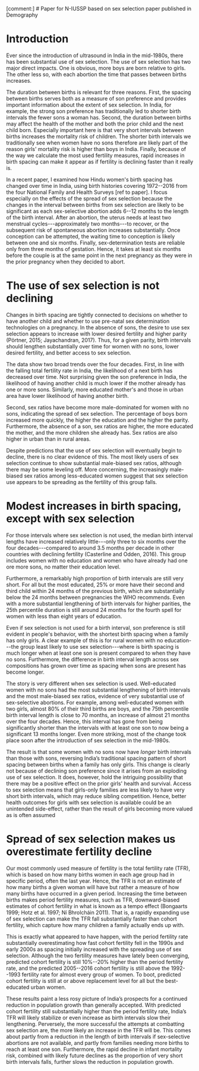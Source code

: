 
[comment:] # Paper for N-IUSSP based on sex selection paper published in Demography 


# Introduction

Ever since the introduction of ultrasound in India in the mid-1980s, there has been 
substantial use of sex selection.
The use of sex selection has two major direct impacts. 
One is obvious, more boys are born relative to girls. 
The other less so, with each abortion the time that passes between births increases.  

The duration between births is relevant for three reasons.
First, the spacing between births serves both as a measure of son preference and 
provides important information about the extent of sex selection.
In India, for example, the strong son preference has traditionally led to shorter 
birth intervals the fewer sons a woman has.
Second, the duration between births may affect the health of the mother and both 
the prior child and the next child born.
Especially important here is that very short intervals between births increases the 
mortality risk of children.
The shorter birth intervals we traditionally see when women have no sons therefore
are likely part of the reason girls' mortality risk is higher than boys in India.
Finally, because of the way we calculate the most used fertility measures, rapid increases 
in birth spacing can make it appear as if fertility is declining faster than it really is.

In a recent paper, I examined how Hindu women's birth spacing has changed over time in 
India, using birth histories covering 1972--2016 from the four National Family and Health 
Surveys [ref to paper].
I focus especially on the effects of the spread of sex selection because the changes in 
the interval between births from sex selection are likely to be significant as each 
sex-selective abortion adds 6--12 months to the length of the birth interval. 
After an abortion, the uterus needs at least two menstrual cycles---approximately two 
months---to recover, or the subsequent risk of spontaneous abortion increases 
substantially. 
Once conception can be attempted, the waiting time to conception is likely between one and 
six months. 
Finally, sex-determination tests are reliable only from three months of gestation.
Hence, it takes at least six months before the couple is at the same point in the next 
pregnancy as they were in the prior pregnancy when they decided to abort.



# The use of sex selection is not declining

Changes in birth spacing are tightly connected to decisions on whether to have another
child and whether to use pre-natal sex determination technologies on a pregnancy.
In the absence of sons, the desire to use sex selection appears to increase with lower 
desired fertility and higher parity (Pörtner, 2015; Jayachandran, 2017).
Thus, for a given parity, birth intervals should lengthen substantially over time for 
women with no sons, lower desired fertility, and better access to sex selection.

The data show two broad trends over the four decades. 
First, in line with the falling total fertility rate in India, the likelihood of a next 
birth has decreased over time. 
Not surprising given the son preference in India, the likelihood of having another 
child is much lower if the mother already has one or more sons.
Similarly, more educated mother's and those in urban area have lower likelihood of
having another birth.

Second, sex ratios have become more male-dominated for women with no sons, indicating the 
spread of sex selection. 
The percentage of boys born increased more quickly, the higher the education and the higher 
the parity. 
Furthermore, the absence of a son, sex ratios are higher, the more educated the mother, 
and the more children she already has. 
Sex ratios are also higher in urban than in rural areas. 

Despite predictions that the use of sex selection will eventually begin to decline, there 
is no clear evidence of this. 
The most likely users of sex selection continue to show substantial male-biased sex ratios, 
although there may be some leveling off. 
More concerning, the increasingly male-biased sex ratios among less-educated women suggest 
that sex selection use appears to be spreading as the fertility of this group falls.


# Modest increases in birth spacing, except with sex selection

For those intervals where sex selection is not used, the median birth interval lengths 
have increased relatively little---only three to six months over the four 
decades---compared to around 3.5 months per decade in other countries with declining 
fertility (Casterline and Odden, 2016).
This group includes women with no education and women who have already had one ore more
sons, no matter their education level.

Furthermore, a remarkably high proportion of birth intervals are still very short. 
For all but the most educated, 25% or more have their second and third child within 24 
months of the previous birth, which are substantially below the 24 months between 
pregnancies the WHO recommends. 
Even with a more substantial lengthening of birth intervals for higher parities, the 
25th percentile duration is still around 24 months for the fourth spell for women with 
less than eight years of education.

Even if sex selection is not used for a birth interval, son preference is still evident
in people's behavior, with the shortest birth spacing when a family has only girls. 
A clear example of this is for rural women with no education---the group least likely
to use sex selection---where is birth spacing is much longer when at least one son
is present compared to when they have no sons.
Furthermore, the difference in birth interval length across sex compositions has grown 
over time as spacing when sons are present has become longer.

The story is very different when sex selection is used.
Well-educated women with no sons had the most substantial lengthening of birth intervals 
and the most male-biased sex ratios, evidence of very substantial use of sex-selective 
abortions. 
For example, among well-educated women with two girls, almost 80% of their third births 
are boys, and the 75th percentile birth interval length is close to 70 months, an 
increase of almost 21 months over the four decades. 
Hence, this interval has gone from being significantly shorter than the intervals 
with at least one son to now being a significant 13 months longer.
Even more striking, most of the change took place soon after the introduction of 
sex selection in the mid-1980s.

The result is that some women with no sons now have *longer* birth intervals than those 
with sons, reversing India’s traditional spacing pattern of short spacing between
births when a family has only girls.
This change is clearly not because of declining son preference since it arises from
an exploding use of sex selection.
It does, however, hold the intriguing possibility that there may be a positive 
effect on the prior girls' health and survival.
Access to sex selection means that girls-only families are less likely to have very 
short birth intervals, which may reduce sibling competition. 
Hence, better health outcomes for girls with sex selection is available could be an 
unintended side-effect, rather than the result of girls becoming more valued as is often 
assumed


# Spread of sex selection makes us overestimate fertility decline

Our most commonly used measure of fertility is the total fertility rate (TFR), which is 
based on how many births women in each age group had in specific period, often the last 
year.
Hence, the TFR is not an estimate of how many births a given woman will have but rather a 
measure of how many births have occurred in a given period.
Increasing the time between births makes period fertility measures, such as TFR, 
downward-biased estimates of cohort fertility in what is known as a tempo effect
(Bongaarts 1999; Hotz et al. 1997; Ní Bhrolcháin 2011).
That is, a rapidly expanding use of sex selection can make the TFR fall substantially 
faster than cohort fertility, which capture how many children a family actually ends up 
with.

This is exactly what appeared to have happen, with the period fertility rate substantially 
overestimating how fast cohort fertility fell in the 1990s and early 2000s as spacing 
initially increased with the spreading use of sex selection. 
Although the two fertility measures have lately been converging, predicted cohort fertility 
is still 10%--20% higher than the period fertility rate, and the predicted 2005--2016 
cohort fertility is still above the 1992--1993 fertility rate for almost every group of
women. 
To boot, predicted cohort fertility is still at or above replacement level for all 
but the best-educated urban women.

These results paint a less rosy picture of India’s prospects for a continued reduction in 
population growth than generally accepted. 
With predicted cohort fertility still substantially higher than the period fertility rate, 
India’s TFR will likely stabilize or even increase as birth intervals slow their 
lengthening. 
Perversely, the more successful the attempts at combatting sex selection are, the more 
likely an increase in the TFR will be. 
This comes about partly from a reduction in the length of birth intervals if 
sex-selective abortions are not available, and partly from families needing more births 
to reach at least one son.
Furthermore, the rapid decline in infant mortality risk, combined with likely future 
declines as the proportion of very short birth intervals falls, further slows the 
reduction in population growth.




